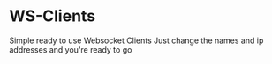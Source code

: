 # WS-Clients
Simple ready to use Websocket Clients
Just change the names and ip addresses and you're ready to go
